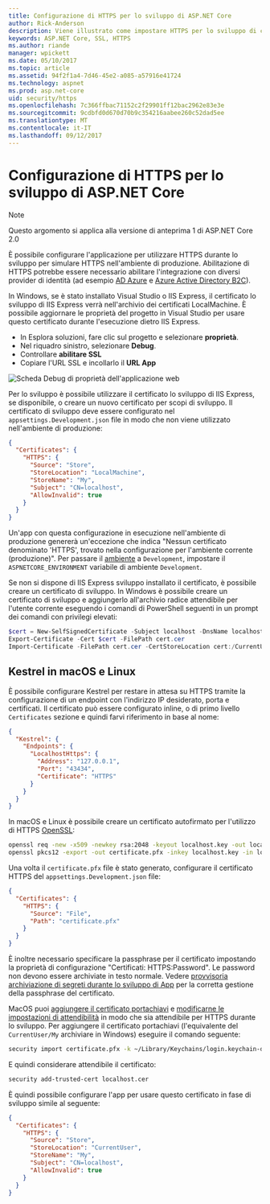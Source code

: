 ```yaml
---
title: Configurazione di HTTPS per lo sviluppo di ASP.NET Core
author: Rick-Anderson
description: Viene illustrato come impostare HTTPS per lo sviluppo di componenti di base di ASP.NET 2.0.
keywords: ASP.NET Core, SSL, HTTPS
ms.author: riande
manager: wpickett
ms.date: 05/10/2017
ms.topic: article
ms.assetid: 94f2f1a4-7d46-45e2-a085-a57916e41724
ms.technology: aspnet
ms.prod: asp.net-core
uid: security/https
ms.openlocfilehash: 7c366ffbac71152c2f29901ff12bac2962e83e3e
ms.sourcegitcommit: 9cdbfd0d670d70b9c354216aabee260c52dad5ee
ms.translationtype: MT
ms.contentlocale: it-IT
ms.lasthandoff: 09/12/2017
---
```

# <a name="setting-up-https-for-development-in-aspnet-core"></a>Configurazione di HTTPS per lo sviluppo di ASP.NET Core

> [!NOTE] 
> Questo argomento si applica alla versione di anteprima 1 di ASP.NET Core 2.0

È possibile configurare l'applicazione per utilizzare HTTPS durante lo sviluppo per simulare HTTPS nell'ambiente di produzione. Abilitazione di HTTPS potrebbe essere necessario abilitare l'integrazione con diversi provider di identità (ad esempio [AD Azure](https://azure.microsoft.com/services/active-directory) e [Azure Active Directory B2C](https://azure.microsoft.com/services/active-directory-b2c/)).

<a name="iisxpress"></a>

In Windows, se è stato installato Visual Studio o IIS Express, il certificato lo sviluppo di IIS Express verrà nell'archivio dei certificati LocalMachine. È possibile aggiornare le proprietà del progetto in Visual Studio per usare questo certificato durante l'esecuzione dietro IIS Express.

   * In Esplora soluzioni, fare clic sul progetto e selezionare **proprietà**.
   * Nel riquadro sinistro, selezionare **Debug**.
   * Controllare **abilitare SSL**
   * Copiare l'URL SSL e incollarlo il **URL App**

![Scheda Debug di proprietà dell'applicazione web](enforcing-ssl/_static/ssl.png)

Per lo sviluppo è possibile utilizzare il certificato lo sviluppo di IIS Express, se disponibile, o creare un nuovo certificato per scopi di sviluppo. Il certificato di sviluppo deve essere configurato nel `appsettings.Development.json` file in modo che non viene utilizzato nell'ambiente di produzione:

```json
{
  "Certificates": {
    "HTTPS": {
      "Source": "Store",
      "StoreLocation": "LocalMachine",
      "StoreName": "My",
      "Subject": "CN=localhost",
      "AllowInvalid": true
    }
  }
}
```

Un'app con questa configurazione in esecuzione nell'ambiente di produzione genererà un'eccezione che indica "Nessun certificato denominato 'HTTPS', trovato nella configurazione per l'ambiente corrente (produzione)". Per passare il [ambiente](xref:fundamentals/environments) a `Development`, impostare il `ASPNETCORE_ENVIRONMENT` variabile di ambiente `Development`.

Se non si dispone di IIS Express sviluppo installato il certificato, è possibile creare un certificato di sviluppo. In Windows è possibile creare un certificato di sviluppo e aggiungerlo all'archivio radice attendibile per l'utente corrente eseguendo i comandi di PowerShell seguenti in un prompt dei comandi con privilegi elevati:

```powershell
$cert = New-SelfSignedCertificate -Subject localhost -DnsName localhost -FriendlyName "ASP.NET Core Development" -KeyUsage DigitalSignature -TextExtension @("2.5.29.37={text}1.3.6.1.5.5.7.3.1") 
Export-Certificate -Cert $cert -FilePath cert.cer
Import-Certificate -FilePath cert.cer -CertStoreLocation cert:/CurrentUser/Root
```

<a name="OpenSSL"></a>

## <a name="kestrel-on--macos-and-linux"></a>Kestrel in macOS e Linux

È possibile configurare Kestrel per restare in attesa su HTTPS tramite la configurazione di un endpoint con l'indirizzo IP desiderato, porta e certificati. Il certificato può essere configurato inline, o di primo livello `Certificates` sezione e quindi farvi riferimento in base al nome:

```json
{
  "Kestrel": {
    "Endpoints": {
      "LocalhostHttps": {
        "Address": "127.0.0.1",
        "Port": "43434",
        "Certificate": "HTTPS"
      }
    }
  }
}

```

In macOS e Linux è possibile creare un certificato autofirmato per l'utilizzo di HTTPS [OpenSSL](https://www.openssl.org/):

```bash
openssl req -new -x509 -newkey rsa:2048 -keyout localhost.key -out localhost.cer -days 365 -subj /CN=localhost
openssl pkcs12 -export -out certificate.pfx -inkey localhost.key -in localhost.cer
```

Una volta il `certificate.pfx` file è stato generato, configurare il certificato HTTPS del `appsettings.Development.json` file:

```json
{
  "Certificates": {
    "HTTPS": {
      "Source": "File",
      "Path": "certificate.pfx"
    }
  }
}
```

È inoltre necessario specificare la passphrase per il certificato impostando la proprietà di configurazione "Certificati: HTTPS:Password". Le password non devono essere archiviate in testo normale. Vedere [provvisoria archiviazione di segreti durante lo sviluppo di App](app-secrets.md) per la corretta gestione della passphrase del certificato.

MacOS puoi [aggiungere il certificato portachiavi](https://support.apple.com/kb/PH20129?locale=en_US) e [modificarne le impostazioni di attendibilità](https://support.apple.com/kb/PH20127?locale=en_US&viewlocale=en_US) in modo che sia attendibile per HTTPS durante lo sviluppo. Per aggiungere il certificato portachiavi (l'equivalente del `CurrentUser/My` archiviare in Windows) eseguire il comando seguente:

```bash
security import certificate.pfx -k ~/Library/Keychains/login.keychain-db
```

E quindi considerare attendibile il certificato:

```bash
security add-trusted-cert localhost.cer
```

È quindi possibile configurare l'app per usare questo certificato in fase di sviluppo simile al seguente:

```json
{
  "Certificates": {
    "HTTPS": {
      "Source": "Store",
      "StoreLocation": "CurrentUser",
      "StoreName": "My",
      "Subject": "CN=localhost",
      "AllowInvalid": true
    }
  }
}
```
